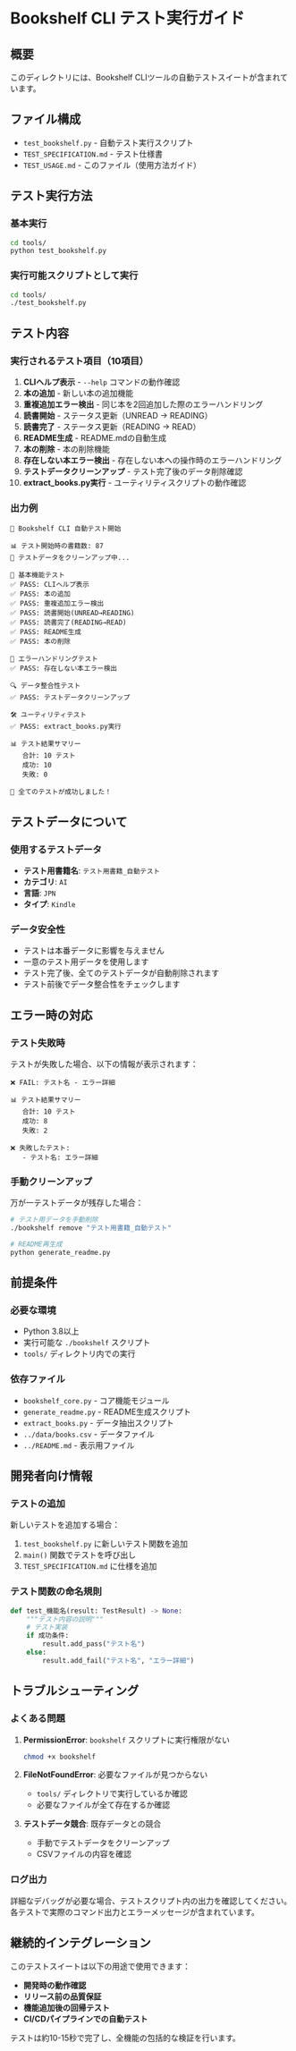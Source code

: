 # Bookshelf CLI テスト実行ガイド

## 概要

このディレクトリには、Bookshelf CLIツールの自動テストスイートが含まれています。

## ファイル構成

- `test_bookshelf.py` - 自動テスト実行スクリプト
- `TEST_SPECIFICATION.md` - テスト仕様書
- `TEST_USAGE.md` - このファイル（使用方法ガイド）

## テスト実行方法

### 基本実行

```bash
cd tools/
python test_bookshelf.py
```

### 実行可能スクリプトとして実行

```bash
cd tools/
./test_bookshelf.py
```

## テスト内容

### 実行されるテスト項目（10項目）

1. **CLIヘルプ表示** - `--help` コマンドの動作確認
2. **本の追加** - 新しい本の追加機能
3. **重複追加エラー検出** - 同じ本を2回追加した際のエラーハンドリング
4. **読書開始** - ステータス更新（UNREAD → READING）
5. **読書完了** - ステータス更新（READING → READ）
6. **README生成** - README.mdの自動生成
7. **本の削除** - 本の削除機能
8. **存在しない本エラー検出** - 存在しない本への操作時のエラーハンドリング
9. **テストデータクリーンアップ** - テスト完了後のデータ削除確認
10. **extract_books.py実行** - ユーティリティスクリプトの動作確認

### 出力例

```text
🚀 Bookshelf CLI 自動テスト開始

📊 テスト開始時の書籍数: 87
🧹 テストデータをクリーンアップ中...

🔧 基本機能テスト
✅ PASS: CLIヘルプ表示
✅ PASS: 本の追加
✅ PASS: 重複追加エラー検出
✅ PASS: 読書開始(UNREAD→READING)
✅ PASS: 読書完了(READING→READ)
✅ PASS: README生成
✅ PASS: 本の削除

🚨 エラーハンドリングテスト
✅ PASS: 存在しない本エラー検出

🔍 データ整合性テスト
✅ PASS: テストデータクリーンアップ

🛠️ ユーティリティテスト
✅ PASS: extract_books.py実行

📊 テスト結果サマリー
   合計: 10 テスト
   成功: 10
   失敗: 0

🎉 全てのテストが成功しました！
```

## テストデータについて

### 使用するテストデータ

- **テスト用書籍名**: `テスト用書籍_自動テスト`
- **カテゴリ**: `AI`
- **言語**: `JPN`
- **タイプ**: `Kindle`

### データ安全性

- テストは本番データに影響を与えません
- 一意のテスト用データを使用します
- テスト完了後、全てのテストデータが自動削除されます
- テスト前後でデータ整合性をチェックします

## エラー時の対応

### テスト失敗時

テストが失敗した場合、以下の情報が表示されます：

```text
❌ FAIL: テスト名 - エラー詳細

📊 テスト結果サマリー
   合計: 10 テスト
   成功: 8
   失敗: 2

❌ 失敗したテスト:
   - テスト名: エラー詳細
```

### 手動クリーンアップ

万が一テストデータが残存した場合：

```bash
# テスト用データを手動削除
./bookshelf remove "テスト用書籍_自動テスト"

# README再生成
python generate_readme.py
```

## 前提条件

### 必要な環境

- Python 3.8以上
- 実行可能な `./bookshelf` スクリプト
- `tools/` ディレクトリ内での実行

### 依存ファイル

- `bookshelf_core.py` - コア機能モジュール
- `generate_readme.py` - README生成スクリプト
- `extract_books.py` - データ抽出スクリプト
- `../data/books.csv` - データファイル
- `../README.md` - 表示用ファイル

## 開発者向け情報

### テストの追加

新しいテストを追加する場合：

1. `test_bookshelf.py` に新しいテスト関数を追加
2. `main()` 関数でテストを呼び出し
3. `TEST_SPECIFICATION.md` に仕様を追加

### テスト関数の命名規則

```python
def test_機能名(result: TestResult) -> None:
    """テスト内容の説明"""
    # テスト実装
    if 成功条件:
        result.add_pass("テスト名")
    else:
        result.add_fail("テスト名", "エラー詳細")
```

## トラブルシューティング

### よくある問題

1. **PermissionError**: `bookshelf` スクリプトに実行権限がない

   ```bash
   chmod +x bookshelf
   ```

2. **FileNotFoundError**: 必要なファイルが見つからない
   - `tools/` ディレクトリで実行しているか確認
   - 必要なファイルが全て存在するか確認

3. **テストデータ競合**: 既存データとの競合
   - 手動でテストデータをクリーンアップ
   - CSVファイルの内容を確認

### ログ出力

詳細なデバッグが必要な場合、テストスクリプト内の出力を確認してください。各テストで実際のコマンド出力とエラーメッセージが含まれています。

## 継続的インテグレーション

このテストスイートは以下の用途で使用できます：

- **開発時の動作確認**
- **リリース前の品質保証**
- **機能追加後の回帰テスト**
- **CI/CDパイプラインでの自動テスト**

テストは約10-15秒で完了し、全機能の包括的な検証を行います。
